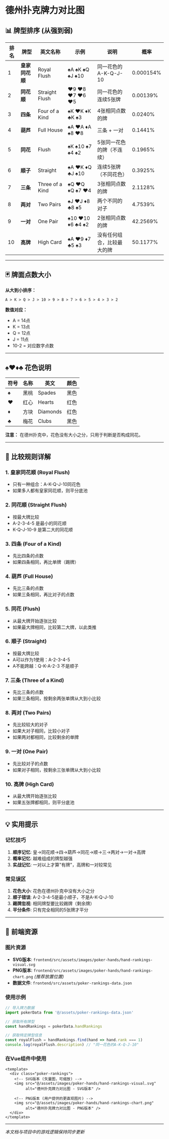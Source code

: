 # 德州扑克牌力对比图

## 📊 牌型排序 (从强到弱)

| 排名 | 牌型 | 英文名称 | 示例 | 说明 | 概率 |
|------|------|----------|------|------|------|
| 1 | **皇家同花顺** | Royal Flush | ♠A ♠K ♠Q ♠J ♠10 | 同一花色的A-K-Q-J-10 | 0.000154% |
| 2 | **同花顺** | Straight Flush | ♥9 ♥8 ♥7 ♥6 ♥5 | 同一花色的连续5张牌 | 0.00139% |
| 3 | **四条** | Four of a Kind | ♠K ♥K ♦K ♣K ♠3 | 4张相同点数的牌 | 0.0240% |
| 4 | **葫芦** | Full House | ♠A ♥A ♦A ♠8 ♥8 | 三条 + 一对 | 0.1441% |
| 5 | **同花** | Flush | ♠K ♠10 ♠7 ♠4 ♠2 | 5张同一花色的牌（不连续） | 0.1965% |
| 6 | **顺子** | Straight | ♠A ♥K ♦Q ♣J ♠10 | 连续5张牌（不同花色） | 0.3925% |
| 7 | **三条** | Three of a Kind | ♠Q ♥Q ♦Q ♠7 ♥4 | 3张相同点数的牌 | 2.1128% |
| 8 | **两对** | Two Pairs | ♠J ♥J ♦8 ♣8 ♠5 | 两个不同的对子 | 4.7539% |
| 9 | **一对** | One Pair | ♠10 ♥10 ♦6 ♣4 ♠2 | 2张相同点数的牌 | 42.2569% |
| 10 | **高牌** | High Card | ♠A ♥9 ♦7 ♣5 ♠3 | 没有任何组合，比较最大的牌 | 50.1177% |

---

## 🃏 牌面点数大小

**从大到小排序：**
```
A > K > Q > J > 10 > 9 > 8 > 7 > 6 > 5 > 4 > 3 > 2
```

**数值对应：**
- A = 14点
- K = 13点  
- Q = 12点
- J = 11点
- 10-2 = 对应数字点数

---

## ♠♥♦♣ 花色说明

| 符号 | 名称 | 英文 | 颜色 |
|------|------|------|------|
| ♠ | 黑桃 | Spades | 黑色 |
| ♥ | 红心 | Hearts | 红色 |
| ♦ | 方块 | Diamonds | 红色 |
| ♣ | 梅花 | Clubs | 黑色 |

**注意：** 在德州扑克中，花色没有大小之分，只用于判断是否构成同花。

---

## 🎯 比较规则详解

### 1. 皇家同花顺 (Royal Flush)
- 只有一种组合：A-K-Q-J-10同花色
- 如果多人都有皇家同花顺，则平分底池

### 2. 同花顺 (Straight Flush)
- 按最大牌比较
- A-2-3-4-5 是最小的同花顺
- K-Q-J-10-9 是第二大的同花顺

### 3. 四条 (Four of a Kind)
- 先比四条的点数
- 如果四条相同，再比单牌（踢牌）

### 4. 葫芦 (Full House)
- 先比三条的点数
- 如果三条相同，再比对子的点数

### 5. 同花 (Flush)
- 从最大牌开始逐张比较
- 如果最大牌相同，比较第二大牌，以此类推

### 6. 顺子 (Straight)
- 按最大牌比较
- A可以作为1使用：A-2-3-4-5
- A不能跨越：Q-K-A-2-3 不是顺子

### 7. 三条 (Three of a Kind)
- 先比三条的点数
- 如果三条相同，按剩余两张单牌从大到小比较

### 8. 两对 (Two Pairs)
- 先比较较大的对子
- 如果大对子相同，比较小对子
- 如果两对都相同，比较剩余的单牌

### 9. 一对 (One Pair)
- 先比较对子的点数
- 如果对子相同，按剩余三张单牌从大到小比较

### 10. 高牌 (High Card)
- 从最大牌开始逐张比较
- 如果五张牌都相同，则平分底池

---

## 💡 实用提示

### 记忆技巧
1. **顺序记忆**: 皇→同花顺→四→葫芦→同花→顺→三→两对→一对→高牌
2. **概率记忆**: 越难组成的牌型越强
3. **实战记忆**: 一对以上才算"有牌"，高牌和一对较常见

### 常见误区
1. **花色大小**: 花色在德州扑克中没有大小之分
2. **顺子错误**: A-2-3-4-5是最小顺子，不是A-K-Q-J-10
3. **踢牌忽视**: 相同牌型要比较踢牌（剩余牌）
4. **平分条件**: 只有完全相同的5张牌才平分

---

## 📱 前端资源

### 图片资源
- **SVG版本**: `frontend/src/assets/images/poker-hands/hand-rankings-visual.svg`
- **PNG版本**: `frontend/src/assets/images/poker-hands/hand-rankings-chart.png` *(推荐放置位置)*
- **数据文件**: `frontend/src/assets/poker-rankings-data.json`

### 使用示例
```javascript
// 导入牌力数据
import pokerData from '@/assets/poker-rankings-data.json'

// 获取所有牌型
const handRankings = pokerData.handRankings

// 获取特定牌型信息
const royalFlush = handRankings.find(hand => hand.rank === 1)
console.log(royalFlush.description) // "同一花色的A-K-Q-J-10"
```

### 在Vue组件中使用
```vue
<template>
  <div class="poker-rankings">
    <!-- SVG版本 (矢量图，可缩放) -->
    <img src="@/assets/images/poker-hands/hand-rankings-visual.svg" 
         alt="德州扑克牌力对比图 - SVG版本" />
    
    <!-- PNG版本 (用户提供的更直观图片) -->
    <img src="@/assets/images/poker-hands/hand-rankings-chart.png" 
         alt="德州扑克牌力对比图 - PNG版本" />
  </div>
</template>
```

---

*本文档与项目中的游戏逻辑保持同步更新*